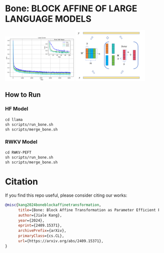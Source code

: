 # Bone: BLOCK AFFINE OF LARGE LANGUAGE MODELS
<p float="left">
  <img src="./assets/llama2-7b.png" width="45%" />
  <img src="./assets/bone-col.png" width="45%" /> 
</p>

## How to Run
### HF Model
```
cd llama
sh scripts/run_bone.sh
sh scripts/merge_bone.sh
```
### RWKV Model
```
cd RWKV-PEFT
sh scripts/run_bone.sh
sh scripts/merge_bone.sh
```


# Citation
If you find this repo useful, please consider citing our works:
```bib
@misc{kang2024boneblockaffinetransformation,
      title={Bone: Block Affine Transformation as Parameter Efficient Fine-tuning Methods for Large Language Models}, 
      author={Jiale Kang},
      year={2024},
      eprint={2409.15371},
      archivePrefix={arXiv},
      primaryClass={cs.CL},
      url={https://arxiv.org/abs/2409.15371}, 
}
